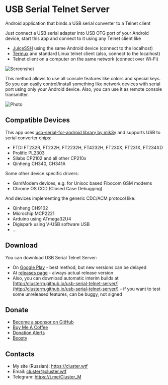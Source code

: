 # USB Serial Telnet Server
Android application that binds a USB serial converter to a Telnet client

Just connect a USB serial adapter into USB OTG port of your Android device, start this app and connect to it using any Telnet client like
* [JuiceSSH](https://play.google.com/store/apps/details?id=com.sonelli.juicessh) using the same Android device (connect to the localhost)
* [Termux](https://play.google.com/store/apps/details?id=com.termux) and standard Linux telnet client (also, connect to the localhost)
* Telnet client on a computer on the same network (connect over Wi-Fi)

![Screenshot](https://user-images.githubusercontent.com/4236181/170989042-b82958ff-372b-4733-bbcb-ce98ebf331fc.png)

This method allows to use all console features like colors and special keys. So you can easily control/install something like network devices with serial port using only your Android device. Also, you can use it as remote console transmitter.

![Photo](https://user-images.githubusercontent.com/4236181/170874522-11253639-8eb8-4a95-b70d-e875a2f2baad.jpg)

## Compatible Devices
This app uses [usb-serial-for-android  library by mik3y](https://github.com/mik3y/usb-serial-for-android) and supports USB to serial converter chips:
* FTDI FT232R, FT232H, FT2232H, FT4232H, FT230X, FT231X, FT234XD
* Prolific PL2303
* Silabs CP2102 and all other CP210x
* Qinheng CH340, CH341A

Some other device specific drivers:
* GsmModem devices, e.g. for Unisoc based Fibocom GSM modems
* Chrome OS CCD (Closed Case Debugging)

And devices implementing the generic CDC/ACM protocol like:
* Qinheng CH9102
* Microchip MCP2221
* Arduino using ATmega32U4
* Digispark using V-USB software USB
* ...

## Download
You can download USB Serial Telnet Server:
* On [Google Play](https://play.google.com/store/apps/details?id=com.clusterrr.usbserialtelnetserver) - best method, but new versions can be delayed
* At [releases page](https://github.com/ClusterM/usb-serial-telnet-server/releases) - always actual release version
* Also, you can download automatic interim builds at [http://clusterm.github.io/usb-serial-telnet-server/](http://clusterm.github.io/usb-serial-telnet-server/) - if you want to test some unreleased features, can be buggy, not signed

## Donate
* [Become a sponsor on GitHub](https://github.com/sponsors/ClusterM)
* [Buy Me A Coffee](https://www.buymeacoffee.com/cluster)
* [Donation Alerts](https://www.donationalerts.com/r/clustermeerkat)
* [Boosty](https://boosty.to/cluster)

## Contacts
* My site (Russian): https://cluster.wtf
* Email: cluster@cluster.wtf
* Telegram: https://t.me/Cluster_M
